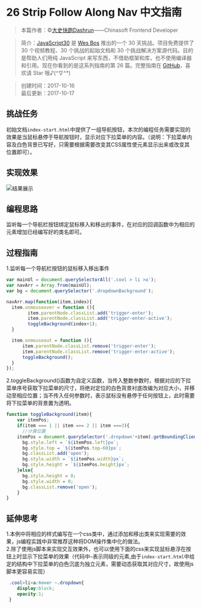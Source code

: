 # 26 Strip Follow Along Nav 中文指南

> 本篇作者：©[大史快跑Dashrun](https://github.com/dashrun)——Chinasoft Frontend Developer

> 简介：[JavaScript30](https://javascript30.com) 是 [Wes Bos](https://github.com/wesbos) 推出的一个 30 天挑战。项目免费提供了 30 个视频教程、30 个挑战的起始文档和 30 个挑战解决方案源代码。目的是帮助人们用纯 JavaScript 来写东西，不借助框架和库，也不使用编译器和引用。现在你看到的是这系列指南的第 26 篇。完整指南在 [GitHub](https://github.com/soyaine/JavaScript30)，喜欢请 Star 哦♪(^∇^*)

> 创建时间：2017-10-16   
最后更新：2017-10-17

## 挑战任务
初始文档`index-start.html`中提供了一组导航按钮，本次的编程任务需要实现的效果是当鼠标悬停于导航按钮时，显示对应下拉菜单的内容。（说明：下拉菜单内容及白色背景已写好，只需要根据需要改变其CSS属性使元素显示出来或改变其位置即可）。

## 实现效果
![结果展示](https://github.com/dashrun/vanilla-javascript-30/tree/master/26%20-%20Strip%20Follow%20Along%20Nav/effect.png)

## 编程思路  
监听每一个导航栏按钮绑定鼠标移入和移出的事件，在对应的回调函数中为相应的元素增加已经编写好的类名即可。

## 过程指南   
1.监听每一个导航栏按钮的鼠标移入移出事件
```js
var mainUl = document.querySelectorAll('.cool > li >a');
var navArr = Array.from(mainUl);
var bg = document.querySelector('.dropdownBackground');

navArr.map(function(item,index){
  item.onmouseover = function (){
        item.parentNode.classList.add('trigger-enter');
        item.parentNode.classList.add('trigger-enter-active');
        toggleBackground(index+1);
  }

  item.onmouseout = function (){
      item.parentNode.classList.remove('trigger-enter');
      item.parentNode.classList.remove('trigger-enter-active');
      toggleBackground();
  }
});
```
2.toggleBackground()函数为自定义函数，当传入整数参数时，根据对应的下拉菜单序号获取下拉菜单的尺寸，将绝对定位的白色背景衬底改编为对应大小，并移动至相应位置；当不传入任何参数时，表示鼠标没有悬停于任何按钮上，此时需要将下拉菜单的背景置为透明。        
```js
function toggleBackground(item){
    var itemPos;
    if(item === 1 || item === 2 || item ===3){
      //计算位置
    itemPos = document.querySelector('.dropdown'+item).getBoundingClientRect();
      bg.style.left = `${itemPos.left}px`;
      bg.style.top = `${itemPos.top-60}px`;
      bg.classList.add('open');
      bg.style.width = `${itemPos.width}px`;
      bg.style.height = `${itemPos.height}px`;
    }else{
      bg.style.height = 0;
      bg.style.width = 0;
      bg.classList.remove('open');
    }
}
```
  
## 延伸思考  
1.本例中将相应的样式编写在一个css类中，通过添加和移出类来实现需要的效果，js编程实践中非常推荐这种将DOM操作集中化的做法。      
2.除了使用js脚本来实现交互效果外，也可以使用下面的css来实现鼠标悬浮在按钮上时显示下拉菜单的效果（代码中`~`表示同级的元素,由于`index-start.html`中给定的结构中下拉菜单的白色沉底为独立元素，需要动态获取其对应尺寸，故使用js脚本更容易实现）   
```css
 .cool>li>a:hover ~.dropdown{
    display:block;
    opacity:1;
 }
```

